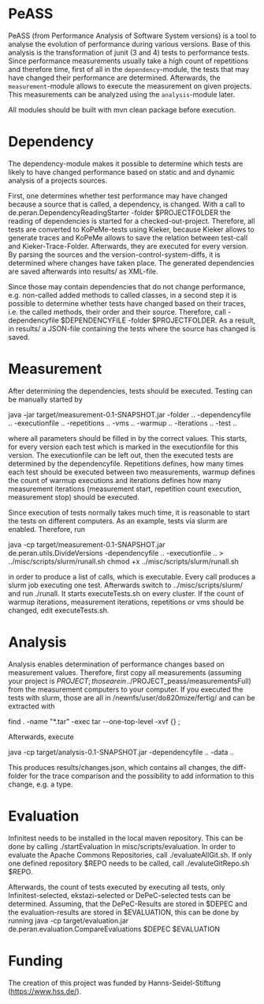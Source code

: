 PeASS
===================

PeASS (from Performance Analysis of Software System versions) is a tool to analyse the evolution of performance during various versions. Base of this analysis is the transformation of junit (3 and 4) tests to performance tests. Since performance measurements usually take a high count of repetitions and therefore time, first of all in the `dependency`-module, the tests that may have changed their performance are determined. Afterwards, the `measurement`-module allows to execute the measurement on given projects. This measurements can be analyzed using the `analysis`-module later.

All modules should be built with mvn clean package before execution.

# Dependency

The dependency-module makes it possible to determine which tests are likely to have changed performance based on static and and dynamic analysis of a projects sources. 

First, one determines whether test performance may have changed because a source that is called, a dependency, is changed. With a call to de.peran.DependencyReadingStarter -folder $PROJECTFOLDER the reading of dependencies is started for a checked-out-project. Therefore, all tests are converted to KoPeMe-tests using Kieker, because Kieker allows to generate traces and KoPeMe allows to save the relation between test-call and Kieker-Trace-Folder. Afterwards, they are executed for every version. By parsing the sources and the version-control-system-diffs, it is determined where changes have taken place. The generated dependencies are saved afterwards into results/ as XML-file.

Since those may contain dependencies that do not change performance, e.g. non-called added methods to called classes, in a second step it is possible to determine whether tests have changed based on their traces, i.e. the called methods, their order and their source. Therefore, call -dependencyfile $DEPENDENCYFILE -folder $PROJECTFOLDER. As a result, in results/ a JSON-file containing the tests where the source has changed is saved.

# Measurement

After determining the dependencies, tests should be executed. Testing can be manually started by 

java -jar target/measurement-0.1-SNAPSHOT.jar -folder .. -dependencyfile .. -executionfile .. -repetitions .. -vms .. -warmup .. -iterations .. -test ..

where all parameters should be filled in by the correct values. This starts, for every version each test which is marked in the executionfile for this version. The executionfile can be left out, then the executed tests are determined by the dependencyfile. Repetitions defines, how many times each test should be executed between two measurements, warmup defines the count of warmup executions and iterations defines how many measurement iterations (measurement start, repetition count execution, measurement stop) should be executed.

Since execution of tests normally takes much time, it is reasonable to start the tests on different computers. As an example, tests via slurm are enabled. Therefore, run

java -cp target/measurement-0.1-SNAPSHOT.jar de.peran.utils.DivideVersions -dependencyfile .. -executionfile .. > ../misc/scripts/slurm/runall.sh
chmod +x ../misc/scripts/slurm/runall.sh

in order to produce a list of calls, which is executable. Every call produces a slurm job executing one test. Afterwards switch to ../misc/scripts/slurm/ and run ./runall. It starts executeTests.sh on every cluster. If the count of warmup iterations, measurement iterations, repetitions or vms should be changed, edit executeTests.sh. 

# Analysis

Analysis enables determination of performance changes based on measurement values. Therefore, first copy all measurements (assuming your project is $PROJECT; those are in ../$PROJECT_peass/measurementsFull) from the measurement computers to your computer. If you executed the tests with slurm, those are all in /newnfs/user/do820mize/fertig/ and can be extracted with 

find . -name "*.tar" -exec tar --one-top-level -xvf {} \;

Afterwards, execute 

java -cp target/analysis-0.1-SNAPSHOT.jar -dependencyfile .. -data ..

This produces results/changes.json, which contains all changes, the diff-folder for the trace comparison and the possibility to add information to this change, e.g. a type. 

# Evaluation

Infinitest needs to be installed in the local maven repository. This can be done by calling ./startEvaluation in misc/scripts/evaluation. In order to evaluate the Apache Commons Repositories, call ./evaluateAllGit.sh. If only one defined repository $REPO needs to be called, call ./evaluteGitRepo.sh $REPO. 

Afterwards, the count of tests executed by executing all tests, only Infinitest-selected, ekstazi-selected or DePeC-selected tests can be determined. Assuming, that the DePeC-Results are stored in $DEPEC and the evaluation-results are stored in $EVALUATION, this can be done by running java -cp target/evaluation.jar de.peran.evaluation.CompareEvaluations $DEPEC $EVALUATION 

# Funding

The creation of this project was funded by Hanns-Seidel-Stiftung (https://www.hss.de/).

